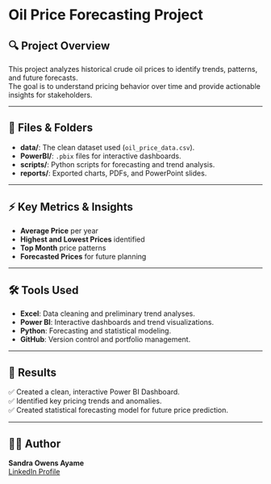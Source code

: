 # Oil Price Forecasting Project

## 🔍 Project Overview
This project analyzes historical crude oil prices to identify trends, patterns, and future forecasts.  
The goal is to understand pricing behavior over time and provide actionable insights for stakeholders.

---

## 📁 Files & Folders
- **data/**: The clean dataset used (`oil_price_data.csv`).
- **PowerBI/**: `.pbix` files for interactive dashboards.
- **scripts/**: Python scripts for forecasting and trend analysis.
- **reports/**: Exported charts, PDFs, and PowerPoint slides.

---

## ⚡️ Key Metrics & Insights
- **Average Price** per year
- **Highest and Lowest Prices** identified
- **Top Month** price patterns
- **Forecasted Prices** for future planning

---

## 🛠️ Tools Used
- **Excel**: Data cleaning and preliminary trend analyses.
- **Power BI**: Interactive dashboards and trend visualizations.
- **Python**: Forecasting and statistical modeling.
- **GitHub**: Version control and portfolio management.

---

## 🚀 Results
✅ Created a clean, interactive Power BI Dashboard.  
✅ Identified key pricing trends and anomalies.  
✅ Created statistical forecasting model for future price prediction.  

---

## 👩‍💻 Author
**Sandra Owens Ayame**  
[LinkedIn Profile](https://www.linkedin.com/in/sandraowensayame/)

